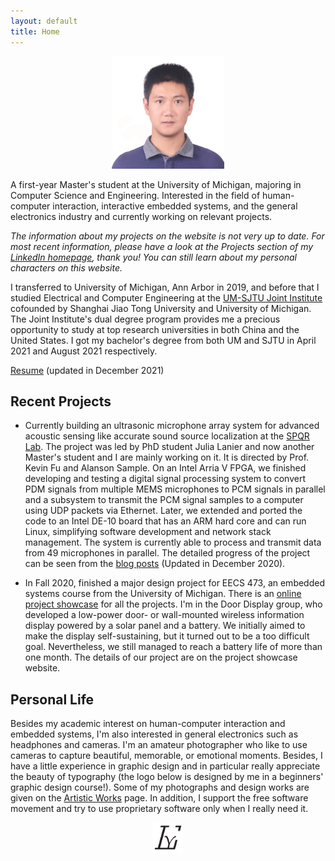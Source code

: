 ```yaml
---
layout: default
title: Home
---
```


<p align="center">
  <img width="180" src="/public/imgs/portrait.jpg" alt="Portrait"/>
</p>

A first-year Master's student at the University of Michigan, majoring in
Computer Science and Engineering. Interested in the field of human-computer
interaction, interactive embedded systems, and the general electronics industry
and currently working on relevant projects.

*The information about my projects on the website is not very up to date. For
most recent information, please have a look at the Projects section of my
[LinkedIn homepage](https://www.linkedin.com/in/yatliu), thank you! You can
still learn about my personal characters on this website.*

I transferred to University of Michigan, Ann Arbor in 2019, and before that I
studied Electrical and Computer Engineering at the [UM-SJTU Joint
Institute](https://www.ji.sjtu.edu.cn) cofounded by Shanghai Jiao Tong
University and University of Michigan. The Joint Institute's dual degree program
provides me a precious opportunity to study at top research universities in both
China and the United States. I got my bachelor's degree from both UM and SJTU in
April 2021 and August 2021 respectively.

[Resume](public/yatian_liu_resume.pdf) (updated in December 2021)

## Recent Projects

- Currently building an ultrasonic microphone array system for advanced acoustic
  sensing like accurate sound source localization at the [SPQR
  Lab](https://spqrlab1.github.io/). The project was led by PhD student Julia
  Lanier and now another Master's student and I are mainly working on it. It is
  directed by Prof. Kevin Fu and Alanson Sample. On an Intel Arria V FPGA, we
  finished developing and testing a digital signal processing system to convert
  PDM signals from multiple MEMS microphones to PCM signals in parallel and a
  subsystem to transmit the PCM signal samples to a computer using UDP packets
  via Ethernet. Later, we extended and ported the code to an Intel DE-10 board
  that has an ARM hard core and can run Linux, simplifying software development
  and network stack management. The system is currently able to process and
  transmit data from 49 microphones in parallel. The detailed progress of the
  project can be seen from the [blog posts](/posts) (Updated in December 2020).

- In Fall 2020, finished a major design project for EECS 473, an embedded
  systems course from the University of Michigan. There is an [online project
  showcase](https://cse.engin.umich.edu/eecs-473-advanced-embedded-systems/) for
  all the projects. I'm in the Door Display group, who developed a low-power
  door- or wall-mounted wireless information display powered by a solar panel
  and a battery. We initially aimed to make the display self-sustaining, but it
  turned out to be a too difficult goal. Nevertheless, we still managed to reach
  a battery life of more than one month. The details of our project are on the
  project showcase website.

## Personal Life

Besides my academic interest on human-computer interaction and embedded systems,
I'm also interested in general electronics such as headphones and cameras. I'm
an amateur photographer who like to use cameras to capture beautiful, memorable,
or emotional moments. Besides, I have a little experience in graphic design and
in particular really appreciate the beauty of typography (the logo below is
designed by me in a beginners' graphic design course!). Some of my photographs
and design works are given on the [Artistic Works](/artistic_works) page. In
addition, I support the free software movement and try to use proprietary
software only when I really need it.

<p align="center">
  <img width="48" height="48" src="/public/imgs/yatian_liu_logo.svg">
</p>
